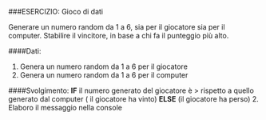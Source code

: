 ###ESERCIZIO: Gioco di dati

Generare un numero random da 1 a 6, sia per il giocatore sia per il computer.
Stabilire il vincitore, in base a chi fa il punteggio più alto.


####Dati:
1. Genera un numero random da 1 a 6 per il giocatore
2. Genera un numero random da 1 a 6 per il computer


####Svolgimento:
**IF** il numero generato del giocatore è > rispetto a quello generato dal computer
        ( il giocatore ha vinto)
**ELSE**
        (il giocatore ha perso)
2. Elaboro il messaggio nella console

